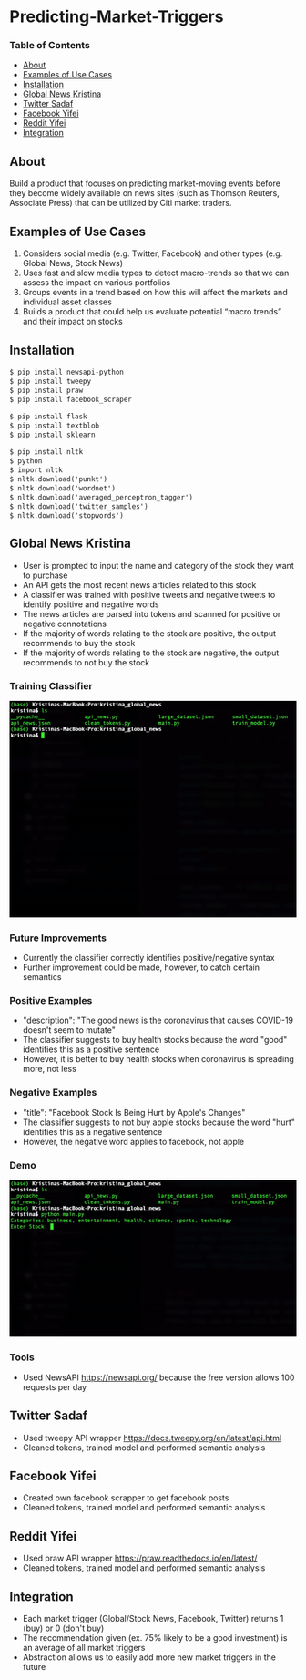# Predicting-Market-Triggers

### Table of Contents
- [About](#About)
- [Examples of Use Cases](#Examples-of-Use-Cases)
- [Installation](#Installation)
- [Global News Kristina](#Global-News-Kristina)
- [Twitter Sadaf](#Twitter-Sadaf)
- [Facebook Yifei](#Facebook-Yifei)
- [Reddit Yifei](#Reddit-Yifei)
- [Integration](#Integration)


## About
Build a product that focuses on predicting market-moving events before they become widely available on news sites (such as Thomson Reuters, Associate Press) that can be utilized by Citi market traders.

## Examples of Use Cases

1. Considers social media (e.g. Twitter, Facebook) and other types (e.g. Global News, Stock News)
2. Uses fast and slow media types to detect macro-trends so that we can assess the impact on various portfolios
3. Groups events in a trend based on how this will affect the markets and individual asset classes
4. Builds a product that could help us evaluate potential “macro trends” and their impact on stocks

## Installation

```shell script
$ pip install newsapi-python
$ pip install tweepy
$ pip install praw
$ pip install facebook_scraper

```

```shell script
$ pip install flask
$ pip install textblob
$ pip install sklearn

```

```shell script
$ pip install nltk
$ python
$ import nltk
$ nltk.download('punkt')
$ nltk.download('wordnet')
$ nltk.download('averaged_perceptron_tagger')
$ nltk.download('twitter_samples')
$ nltk.download('stopwords')

```

## Global News Kristina
  - User is prompted to input the name and category of the stock they want to purchase
  - An API gets the most recent news articles related to this stock
  - A classifier was trained with positive tweets and negative tweets to identify positive and negative words
  - The news articles are parsed into tokens and scanned for positive or negative connotations
  - If the majority of words relating to the stock are positive, the output recommends to buy the stock
  - If the majority of words relating to the stock are negative, the output recommends to not buy the stock

### Training Classifier
  ![](kristina_global_news/demos/train_classifier_demo.gif)

### Future Improvements
  - Currently the classifier correctly identifies positive/negative syntax
  - Further improvement could be made, however, to catch certain semantics

### Positive Examples
  - "description": "The good news is the coronavirus that causes COVID-19 doesn't seem to mutate"
  - The classifier suggests to buy health stocks because the word "good" identifies this as a positive sentence
  - However, it is better to buy health stocks when coronavirus is spreading more, not less

### Negative Examples
  - "title": "Facebook Stock Is Being Hurt by Apple's Changes"
  - The classifier suggests to not buy apple stocks because the word "hurt" identifies this as a negative sentence
  - However, the negative word applies to facebook, not apple

### Demo
  ![](kristina_global_news/demos/global_news_demo.gif)

### Tools
  - Used NewsAPI https://newsapi.org/ because the free version allows 100 requests per day

## Twitter Sadaf
  - Used tweepy API wrapper https://docs.tweepy.org/en/latest/api.html
  - Cleaned tokens, trained model and performed semantic analysis

## Facebook Yifei
  - Created own facebook scrapper to get facebook posts
  - Cleaned tokens, trained model and performed semantic analysis

## Reddit Yifei
  - Used praw API wrapper https://praw.readthedocs.io/en/latest/
  - Cleaned tokens, trained model and performed semantic analysis

## Integration
  - Each market trigger (Global/Stock News, Facebook, Twitter) returns 1 (buy) or 0 (don't buy)
  - The recommendation given (ex. 75% likely to be a good investment) is an average of all market triggers
  - Abstraction allows us to easily add more new market triggers in the future
